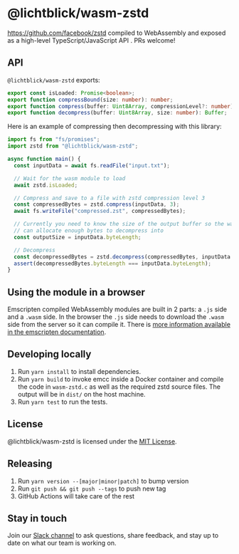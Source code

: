 # @lichtblick/wasm-zstd

https://github.com/facebook/zstd compiled to WebAssembly and exposed as a high-level TypeScript/JavaScript API . PRs welcome!

## API

`@lichtblick/wasm-zstd` exports:

```typescript
export const isLoaded: Promise<boolean>;
export function compressBound(size: number): number;
export function compress(buffer: Uint8Array, compressionLevel?: number): Buffer;
export function decompress(buffer: Uint8Array, size: number): Buffer;
```

Here is an example of compressing then decompressing with this library:

```js
import fs from "fs/promises";
import zstd from "@lichtblick/wasm-zstd";

async function main() {
  const inputData = await fs.readFile("input.txt");

  // Wait for the wasm module to load
  await zstd.isLoaded;

  // Compress and save to a file with zstd compression level 3
  const compressedBytes = zstd.compress(inputData, 3);
  await fs.writeFile("compressed.zst", compressedBytes);

  // Currently you need to know the size of the output buffer so the wasm runtime
  // can allocate enough bytes to decompress into
  const outputSize = inputData.byteLength;

  // Decompress
  const decompressedBytes = zstd.decompress(compressedBytes, inputData.byteLength);
  assert(decompressedBytes.byteLength === inputData.byteLength);
}
```

## Using the module in a browser

Emscripten compiled WebAssembly modules are built in 2 parts: a `.js` side and a `.wasm` side. In the browser the `.js` side needs to download the `.wasm` side from the server so it can compile it. There is [more information available in the emscripten documentation](https://kripken.github.io/emscripten-site/docs/compiling/Deploying-Pages.html).

## Developing locally

1. Run `yarn install` to install dependencies.
2. Run `yarn build` to invoke emcc inside a Docker container and compile the code in `wasm-zstd.c` as well as the required zstd source files. The output will be in `dist/` on the host machine.
3. Run `yarn test` to run the tests.

## License

@lichtblick/wasm-zstd is licensed under the [MIT License](https://opensource.org/licenses/MIT).

## Releasing

1. Run `yarn version --[major|minor|patch]` to bump version
2. Run `git push && git push --tags` to push new tag
3. GitHub Actions will take care of the rest

## Stay in touch

Join our [Slack channel](https://foxglove.dev/slack) to ask questions, share feedback, and stay up to date on what our team is working on.
